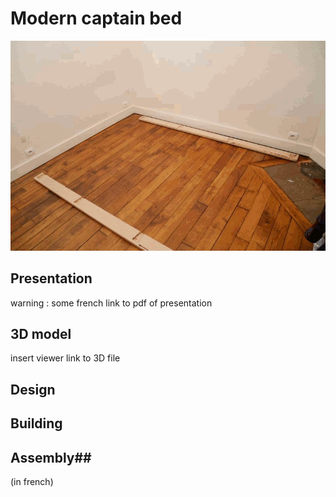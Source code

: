 # Modern captain bed #

![Image](./result/bed_assembly.gif)

## Presentation ##

warning : some french
link to pdf of presentation 

## 3D model
insert viewer
link to 3D file

## Design

## Building

## Assembly##
(in french)
 
